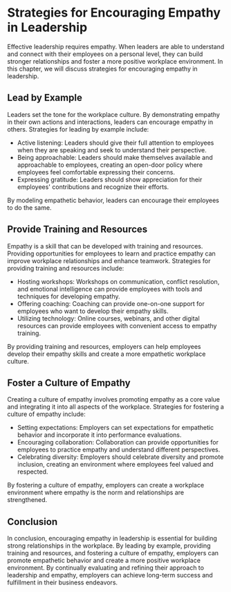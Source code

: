 Strategies for Encouraging Empathy in Leadership
==============================================================================================

Effective leadership requires empathy. When leaders are able to understand and connect with their employees on a personal level, they can build stronger relationships and foster a more positive workplace environment. In this chapter, we will discuss strategies for encouraging empathy in leadership.

Lead by Example
---------------

Leaders set the tone for the workplace culture. By demonstrating empathy in their own actions and interactions, leaders can encourage empathy in others. Strategies for leading by example include:

* Active listening: Leaders should give their full attention to employees when they are speaking and seek to understand their perspective.
* Being approachable: Leaders should make themselves available and approachable to employees, creating an open-door policy where employees feel comfortable expressing their concerns.
* Expressing gratitude: Leaders should show appreciation for their employees' contributions and recognize their efforts.

By modeling empathetic behavior, leaders can encourage their employees to do the same.

Provide Training and Resources
------------------------------

Empathy is a skill that can be developed with training and resources. Providing opportunities for employees to learn and practice empathy can improve workplace relationships and enhance teamwork. Strategies for providing training and resources include:

* Hosting workshops: Workshops on communication, conflict resolution, and emotional intelligence can provide employees with tools and techniques for developing empathy.
* Offering coaching: Coaching can provide one-on-one support for employees who want to develop their empathy skills.
* Utilizing technology: Online courses, webinars, and other digital resources can provide employees with convenient access to empathy training.

By providing training and resources, employers can help employees develop their empathy skills and create a more empathetic workplace culture.

Foster a Culture of Empathy
---------------------------

Creating a culture of empathy involves promoting empathy as a core value and integrating it into all aspects of the workplace. Strategies for fostering a culture of empathy include:

* Setting expectations: Employers can set expectations for empathetic behavior and incorporate it into performance evaluations.
* Encouraging collaboration: Collaboration can provide opportunities for employees to practice empathy and understand different perspectives.
* Celebrating diversity: Employers should celebrate diversity and promote inclusion, creating an environment where employees feel valued and respected.

By fostering a culture of empathy, employers can create a workplace environment where empathy is the norm and relationships are strengthened.

Conclusion
----------

In conclusion, encouraging empathy in leadership is essential for building strong relationships in the workplace. By leading by example, providing training and resources, and fostering a culture of empathy, employers can promote empathetic behavior and create a more positive workplace environment. By continually evaluating and refining their approach to leadership and empathy, employers can achieve long-term success and fulfillment in their business endeavors.
